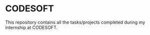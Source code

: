# CODESOFT
This repository contains all the tasks/projects completed during my internship at CODESOFT.
